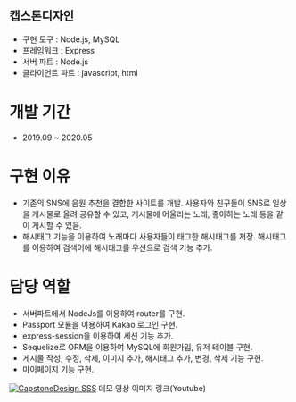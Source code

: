 ## 캡스톤디자인 

- 구현 도구 : Node.js, MySQL
- 프레임워크 : Express
- 서버 파트 : Node.js
- 클라이언트 파트 : javascript, html

# 개발 기간
- 2019.09 ~ 2020.05

# 구현 이유
- 기존의 SNS에 음원 추천을 결합한 사이트를 개발. 사용자와 친구들이 SNS로 일상을 게시물로 올려 공유할 수 있고, 게시물에 어울리는 노래, 좋아하는 노래 등을 같이 게시할 수 있음.
- 해시태그 기능을 이용하여 노래마다 사용자들이 태그한 해시태그를 저장. 해시태그를 이용하여 검색어에 해시태그를 우선으로 검색 기능 추가.

# 담당 역할
- 서버파트에서 NodeJs를 이용하여 router를 구현.
- Passport 모듈을 이용하여 Kakao 로그인 구현.
- express-session을 이용하여 세션 기능 추가.
- Sequelize로 ORM을 이용하여 MySQL에 회원가입, 유저 테이블 구현.
- 게시물 작성, 수정, 삭제, 이미지 추가, 해시태그 추가, 변경, 삭제 기능 구현.
- 마이페이지 기능 구현.

[![CapstoneDesign SSS](http://img.youtube.com/vi/4HKUNP69eHA/0.jpg)](https://www.youtube.com/watch?v=4HKUNP69eHA) 
데모 영상 이미지 링크(Youtube)

